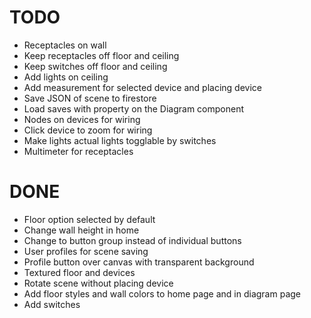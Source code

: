 # TODO
* Receptacles on wall
* Keep receptacles off floor and ceiling
* Keep switches off floor and ceiling
* Add lights on ceiling
* Add measurement for selected device and placing device
* Save JSON of scene to firestore
* Load saves with property on the Diagram component
* Nodes on devices for wiring
* Click device to zoom for wiring
* Make lights actual lights togglable by switches
* Multimeter for receptacles

# DONE
* Floor option selected by default
* Change wall height in home
* Change to button group instead of individual buttons
* User profiles for scene saving
* Profile button over canvas with transparent background
* Textured floor and devices
* Rotate scene without placing device
* Add floor styles and wall colors to home page and in diagram page
* Add switches